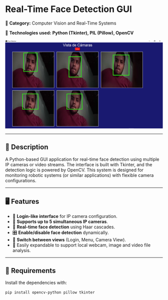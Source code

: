 # Real-Time Face Detection GUI

📍 **Category:** Computer Vision and Real-Time Systems

📌 **Technologies used:** **Python (Tkinter), PIL (Pillow), OpenCV**

![face_dectection](./images/face_dection_gui.png)

---

## 📌 Description
A Python-based GUI application for real-time face detection using multiple IP cameras or video streams. The interface is built with Tkinter, and the detection logic is powered by OpenCV. This system is designed for monitoring robotic systems (or similar applications) with flexible camera configurations.

---

## 🖥️ Features

- 🔐 **Login-like interface** for IP camera configuration.
- 📡 **Supports up to 5 simultaneous IP cameras**.
- 🧠 **Real-time face detection** using Haar cascades.
- 🎛️ **Enable/disable face detection** dynamically.
- 🔁 **Switch between views** (Login, Menu, Camera View).
- 🔧 Easily expandable to support local webcam, image and video file analysis.

---

## 🧰 Requirements

Install the dependencies with:

```bash
pip install opencv-python pillow tkinter